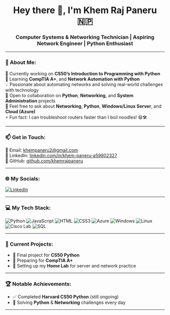 <h1 align="center">Hey there 👋, I'm Khem Raj Paneru 🇳🇵</h1>
<h3 align="center">Computer Systems & Networking Technician | Aspiring Network Engineer | Python Enthusiast</h3>

---

### 🌟 About Me:
🔭 Currently working on **CS50’s Introduction to Programming with Python**  
🌱 Learning **CompTIA A+**,  and **Network Automation with Python**  
💡 Passionate about automating networks and solving real-world challenges with technology  
👯 Open to collaboration on **Python**, **Networking**, and **System Administration** projects  
💬 Feel free to ask about **Networking**, **Python**, **Windows/Linux Server**, and **Cloud (Azure)**  
⚡ Fun fact: I can troubleshoot routers faster than I boil noodles! 😄🛠️

---

### 📫 Get in Touch:
📧 Email: [khempaneru2@gmail.com](mailto:khempaneru2@gmail.com)  
🔗 LinkedIn: [linkedin.com/in/khem-paneru-a59802327](https://www.linkedin.com/in/khem-paneru-a59802327/)  
🐙 GitHub: [github.com/khemrajpaneru](https://github.com/khemrajpaneru)

---

### 🌐 My Socials:
[![LinkedIn](https://img.shields.io/badge/LinkedIn-%230077B5?style=flat&logo=linkedin&logoColor=white)](https://www.linkedin.com/in/khemrajpaneru)  


---

### 💻 My Tech Stack:
![Python](https://img.shields.io/badge/Python-3670A0?style=flat&logo=python&logoColor=ffdd54)
![JavaScript](https://img.shields.io/badge/JavaScript-F7DF1E?style=flat&logo=javascript&logoColor=black)
![HTML](https://img.shields.io/badge/HTML5-E34F26?style=flat&logo=html5&logoColor=white)
![CSS3](https://img.shields.io/badge/CSS3-1572B6?style=flat&logo=css3&logoColor=white)
![Azure](https://img.shields.io/badge/Azure-0078D4?style=flat&logo=microsoftazure&logoColor=white)
![Windows](https://img.shields.io/badge/Windows_Server-0078D6?style=flat&logo=windows&logoColor=white)
![Linux](https://img.shields.io/badge/Linux-FCC624?style=flat&logo=linux&logoColor=black)
![Cisco Lab](https://img.shields.io/badge/Cisco-1BA0D7?style=flat&logo=cisco&logoColor=white)
![SQL](https://img.shields.io/badge/SQL-4479A1?style=flat&logo=mysql&logoColor=white)


---


### 🚀 Current Projects:
- 📘 Final project for **CS50 Python**
- 🧠 Preparing for **CompTIA A+**
- 🧰 Setting up my **Home Lab** for server and network practice

---

### 🏆 Notable Achievements:
- ✅ Completed **Harvard CS50 Python** (still ongoing)
- 🧩 Solving **Python** & **Networking** challenges every day

---
